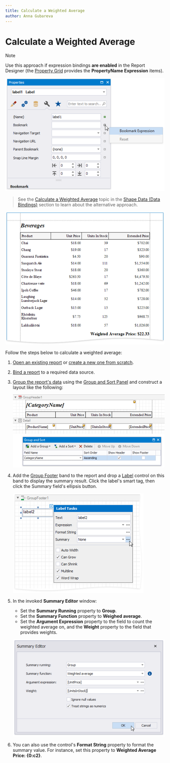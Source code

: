 ```yaml
---
title: Calculate a Weighted Average
author: Anna Gubareva
---
```

# Calculate a Weighted Average

> [!NOTE]
> Use this approach if expression bindings **are enabled** in the Report Designer (the [Property Grid](../../report-designer-tools/ui-panels/property-grid.md) provides the **PropertyName Expression** items).
> 
> ![](../../../../../images/eurd-label-expression-binding-mode.png)

> See the [Calculate a Weighted Average](../shape-data-data-bindings/calculate-a-weighted-average.md) topic in the [Shape Data (Data Bindings)](../shape-data-data-bindings.md) section to learn about the alternative approach.

![](../../../../../images/eurd-win-weighted-average-result.png)

Follow the steps below to calculate a weighted average:

1. [Open an existing report](../../open-reports.md) or [create a new one from scratch](../../add-new-reports.md).
2. [Bind a report](../../bind-to-data.md) to a required data source.
3. [Group the report's data](../../shape-report-data/group-and-sort-data/group-data.md) using the [Group and Sort Panel](../../report-designer-tools/ui-panels/group-and-sort-panel.md) and construct a layout like the following:
	
	![](../../../../../images/eurd-win-weighted-average-group-data.png)

4. Add the [Group Footer](../../introduction-to-banded-reports.md) band to the report and drop a [Label](../../use-report-elements/use-basic-report-controls/label.md) control on this band to display the summary result.	Click the label's smart tag, then click the Summary field's ellipsis button.
	
	![](../../../../../images/eurd-win-weighted-average-summary-running.png)

5. In the invoked **Summary Editor** window:
    * Set the **Summary Running** property to **Group**.
    * Set the **Summary Function** property to **Weighed average**.
    * Set the **Argument Expression** property to the field to count the weighted average on, and the **Weight** property to the field that provides weights.
	
	![](../../../../../images/eurd-win-weighted-average-summary-expression.png)

6. You can also use the control's **Format String** property to format the summary value. For instance, set this property to **Weighted Average Price: {0:c2}**.
